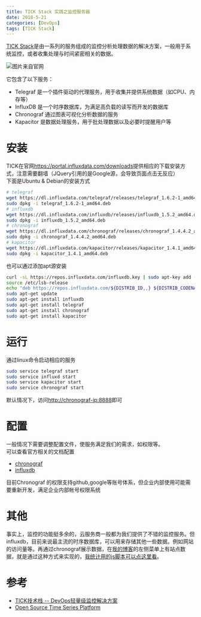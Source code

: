 ```yaml
---
title: TICK Stack 实践之监控服务器
date: 2018-5-21
categories: [DevOps]
tags: [TICK Stack]
---
```


[TICK Stack](https://www.influxdata.com/time-series-platform/)是由一系列的服务组成的监控分析处理数据的解决方案，一般用于系统监控，或者收集处理与时间紧密相关的数据。    

![图片来自官网](https://2bjee8bvp8y263sjpl3xui1a-wpengine.netdna-ssl.com/wp-content/uploads/Tick-Stack-Complete.png)

它包含了以下服务：   
- Telegraf 是一个插件驱动的代理服务，用于收集并提供系统数据（如CPU、内存等）
- InfluxDB 是一个时序数据库，为满足高负载的读写而开发的数据库
- Chronograf 通过图表可视化分析数据的服务
- Kapacitor 是数据处理服务，用于批处理数据以及必要时提醒用户等

<!-- more -->

# 安装
TICK在官网<https://portal.influxdata.com/downloads>提供相应的下载安装方式，注意需要翻墙（JQuery引用的是Google源，会导致页面点击无反应）    
下面是Ubuntu & Debian的安装方式     
```bash
# telegraf
wget https://dl.influxdata.com/telegraf/releases/telegraf_1.6.2-1_amd64.deb
sudo dpkg -i telegraf_1.6.2-1_amd64.deb
# influxdb
wget https://dl.influxdata.com/influxdb/releases/influxdb_1.5.2_amd64.deb
sudo dpkg -i influxdb_1.5.2_amd64.deb
# chronograf
wget https://dl.influxdata.com/chronograf/releases/chronograf_1.4.4.2_amd64.deb
sudo dpkg -i chronograf_1.4.4.2_amd64.deb
# kapacitor
wget https://dl.influxdata.com/kapacitor/releases/kapacitor_1.4.1_amd64.deb
sudo dpkg -i kapacitor_1.4.1_amd64.deb
```

也可以通过添加apt源安装      
```bash
curl -sL https://repos.influxdata.com/influxdb.key | sudo apt-key add -
source /etc/lsb-release
echo "deb https://repos.influxdata.com/${DISTRIB_ID,,} ${DISTRIB_CODENAME} stable" | sudo tee /etc/apt/sources.list.d/influxdb.list
sudo apt-get update 
sudo apt-get install influxdb
sudo apt-get install telegraf
sudo apt-get install chronograf
sudo apt-get install kapacitor
```


# 运行
通过linux命令启动相应的服务    
```bash
sudo service telegraf start
sudo service influxd start
sudo service kapacitor start
sudo service chronograf start
```
默认情况下，访问<http://chronograf-ip:8888>即可    

# 配置
一般情况下需要调整配置文件，使服务满足我们的需求，如权限等。    
可以查看官方相关的文档配置    

- [chronograf](https://docs.influxdata.com/chronograf/v1.4/introduction/getting-started/)   
- [influxdb](https://docs.influxdata.com/influxdb/v1.5/)    

目前Chronograf 的权限支持github,google等账号体系，但企业内部使用可能需要重新开发，满足企业内部帐号权限系统  

# 其他   
事实上，监控的功能挺多余的，云服务商一般都为我们提供了不错的监控服务。但influxdb，目前来说最主流的时序数据库，可以用来存储其他一些数据。例如网站的访问量等。再通过chronograf展示数据，在[我的博客](https://jiangtj.gitlab.io/)的左侧菜单上有站点数据，就是通过这种方式来实现的，[我统计用的js脚本可以点这里看](https://gitlab.com/JiangTJ/jiangtj.gitlab.io/blob/master/source/_data/metric.swig)。   

# 参考
- [TICK技术栈 -- DevOps轻量级监控解决方案](https://blog.csdn.net/lin_credible/article/details/60579738)  
- [Open Source Time Series Platform](https://www.influxdata.com/time-series-platform/)  
 
